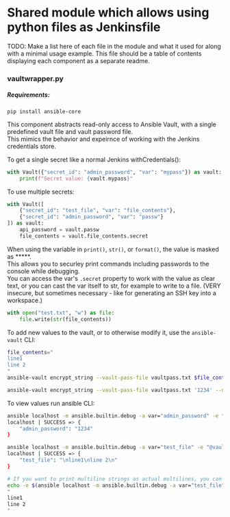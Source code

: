 # Shared module which allows using python files as Jenkinsfile
TODO: Make a list here of each file in the module and what it used for along with a minimal usage example. This file should be a table of contents displaying each component as a separate readme.



### vaultwrapper.py
##### Requirements:
```
pip install ansible-core 
```
This component abstracts read-only access to Ansible Vault, with a single predefined vault file and vault password file.   
This mimics the behavior and expeirnce of working with the Jenkins credentials store.

To get a single secret like a normal Jenkins withCredentials():

```python
with Vault({"secret_id": "admin_password", "var": "mypass"}) as vault:
    print(f"Secret value: {vault.mypass}"
```
To use multiple secrets:

```python
with Vault([
    {"secret_id": "test_file", "var": "file_contents"},
    {"secret_id": "admin_password", "var": "passw"}
]) as vault:
    api_password = vault.passw
    file_contents = vault.file_contents.secret
```
When using the variable in `print()`, `str()`, or `format()`, the value is masked as *****.   
This allows you to securley print commands including passwords to the console while debugging.  
You can access the var's `.secret` property to work with the value as clear text, or you can cast the var itself to str, for example to write to a file. (VERY insecure, but sometimes necessary - like for generating an SSH key into a workspace.)   
```python
with open("test.txt", "w") as file:
    file.write(str(file_contents))
```

To add new values to the vault, or to otherwise modify it, use the `ansible-vault` CLI:
```bash
file_contents="
line1
line 2
"
ansible-vault encrypt_string --vault-pass-file vaultpass.txt $file_contents --name test_file >> vault.yml

ansible-vault encrypt_string --vault-pass-file vaultpass.txt '1234' --name admin_password >> vault.yml
```

To view values run ansible CLI:
```bash
ansible localhost -m ansible.builtin.debug -a var="admin_password" -e "@vault.yml" --vault-pass-file vaultpass.txt
localhost | SUCCESS => {
    "admin_password": "1234"
}

ansible localhost -m ansible.builtin.debug -a var="test_file" -e "@vault.yml" --vault-pass-file vaultpass.txt
localhost | SUCCESS => {
    "test_file": "\nline1\nline 2\n"
}

# If you want to print multiline strings as actual multilines, you can use something like this:
echo -e $(ansible localhost -m ansible.builtin.debug -a var="test_file" -e "@vault.yml" --vault-pass-file vaultpass.txt | grep ':' | awk -F '": '" '{print $2}') | sed \$d
"
line1
line 2
"
```
